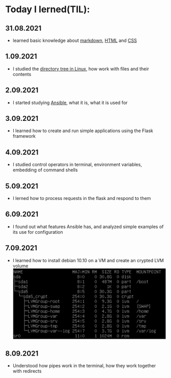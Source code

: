 # **Today I lerned(TIL):**
## 31.08.2021
* learned basic knowledge about [markdown](https://guides.hexlet.io/markdown/), [HTML](https://ru.code-basics.com/languages/html) and [CSS](https://ru.code-basics.com/languages/css)
## 1.09.2021
* I studied the [directory tree in Linux](https://stepik.org/course/762/syllabus), how work with files and their contents
## 2.09.2021
* I started studying [Ansible](https://www.ansible.com/), what it is, what it is used for
## 3.09.2021
* I learned how to create and run simple applications using the Flask framework
## 4.09.2021
* I studied control operators in terminal, environment variables, embedding of command shells
## 5.09.2021
* I lerned how to process requests in the flask and respond to them
## 6.09.2021
* I found out what features Ansible has, and analyzed simple examples of its use for configuration
## 7.09.2021
* I learned how to install debian 10.10 on a VM and create an crypted LVM volume ![VM_lsblk](./lsblk_b2br.png)
## 8.09.2021
* Understood how pipes work in the terminal, how they work together with redirects
